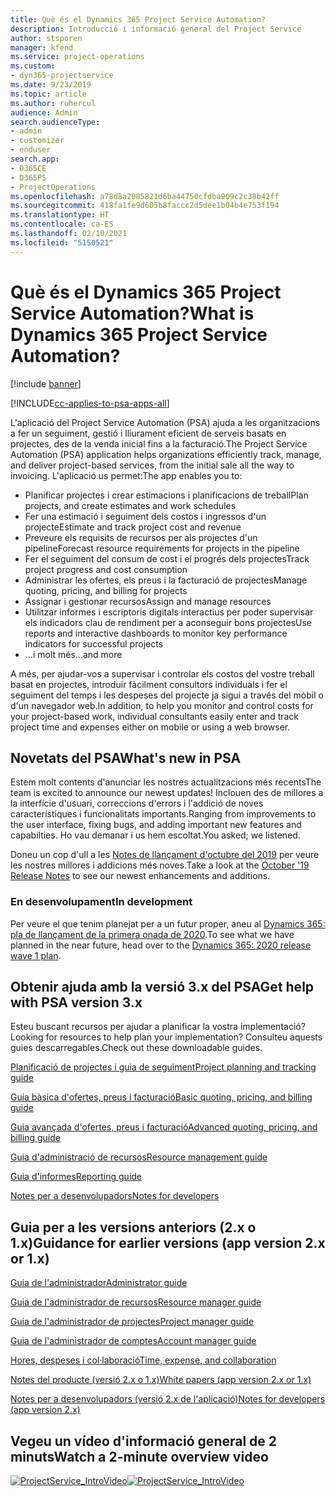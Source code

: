 ```yaml
---
title: Què és el Dynamics 365 Project Service Automation?
description: Introducció i informació general del Project Service
author: stsporen
manager: kfend
ms.service: project-operations
ms.custom:
- dyn365-projectservice
ms.date: 9/23/2019
ms.topic: article
ms.author: ruhercul
audience: Admin
search.audienceType:
- admin
- customizer
- enduser
search.app:
- D365CE
- D365PS
- ProjectOperations
ms.openlocfilehash: a78d8a2085821d6ba44750cfdba909c2c38b42ff
ms.sourcegitcommit: 418fa1fe9d605b8faccc2d5dee1b04b4e753f194
ms.translationtype: HT
ms.contentlocale: ca-ES
ms.lasthandoff: 02/10/2021
ms.locfileid: "5150521"
---
```

# <a name="what-is-dynamics-365-project-service-automation"></a><span data-ttu-id="55957-103">Què és el Dynamics 365 Project Service Automation?</span><span class="sxs-lookup"><span data-stu-id="55957-103">What is Dynamics 365 Project Service Automation?</span></span>

[!include [banner](../includes/psa-now-project-operations.md)]

[!INCLUDE[cc-applies-to-psa-apps-all](../includes/cc-applies-to-psa-apps-all.md)]

<span data-ttu-id="55957-104">L'aplicació del Project Service Automation (PSA) ajuda a les organitzacions a fer un seguiment, gestió i lliurament eficient de serveis basats en projectes, des de la venda inicial fins a la facturació.</span><span class="sxs-lookup"><span data-stu-id="55957-104">The Project Service Automation (PSA) application helps organizations efficiently track, manage, and deliver project-based services, from the initial sale all the way to invoicing.</span></span> <span data-ttu-id="55957-105">L'aplicació us permet:</span><span class="sxs-lookup"><span data-stu-id="55957-105">The app enables you to:</span></span>

- <span data-ttu-id="55957-106">Planificar projectes i crear estimacions i planificacions de treball</span><span class="sxs-lookup"><span data-stu-id="55957-106">Plan projects, and create estimates and work schedules</span></span>
- <span data-ttu-id="55957-107">Fer una estimació i seguiment dels costos i ingressos d'un projecte</span><span class="sxs-lookup"><span data-stu-id="55957-107">Estimate and track project cost and revenue</span></span>
- <span data-ttu-id="55957-108">Preveure els requisits de recursos per als projectes d'un pipeline</span><span class="sxs-lookup"><span data-stu-id="55957-108">Forecast resource requirements for projects in the pipeline</span></span>
- <span data-ttu-id="55957-109">Fer el seguiment del consum de cost i el progrés dels projectes</span><span class="sxs-lookup"><span data-stu-id="55957-109">Track project progress and cost consumption</span></span>
- <span data-ttu-id="55957-110">Administrar les ofertes, els preus i la facturació de projectes</span><span class="sxs-lookup"><span data-stu-id="55957-110">Manage quoting, pricing, and billing for projects</span></span>
- <span data-ttu-id="55957-111">Assignar i gestionar recursos</span><span class="sxs-lookup"><span data-stu-id="55957-111">Assign and manage resources</span></span>
- <span data-ttu-id="55957-112">Utilitzar informes i escriptoris digitals interactius per poder supervisar els indicadors clau de rendiment per a aconseguir bons projectes</span><span class="sxs-lookup"><span data-stu-id="55957-112">Use reports and interactive dashboards to monitor key performance indicators for successful projects</span></span>
- <span data-ttu-id="55957-113">...i molt més</span><span class="sxs-lookup"><span data-stu-id="55957-113">...and more</span></span>

<span data-ttu-id="55957-114">A més, per ajudar-vos a supervisar i controlar els costos del vostre treball basat en projectes, introduir fàcilment consultors individuals i fer el seguiment del temps i les despeses del projecte ja sigui a través del mòbil o d'un navegador web.</span><span class="sxs-lookup"><span data-stu-id="55957-114">In addition, to help you monitor and control costs for your project-based work, individual consultants easily enter and track project time and expenses either on mobile or using a web browser.</span></span>

## <a name="whats-new-in-psa"></a><span data-ttu-id="55957-115">Novetats del PSA</span><span class="sxs-lookup"><span data-stu-id="55957-115">What's new in PSA</span></span>
<span data-ttu-id="55957-116">Estem molt contents d'anunciar les nostres actualitzacions més recents</span><span class="sxs-lookup"><span data-stu-id="55957-116">The team is excited to announce our newest updates!</span></span> <span data-ttu-id="55957-117">Inclouen des de millores a la interfície d'usuari, correccions d'errors i l'addició de noves característiques i funcionalitats importants.</span><span class="sxs-lookup"><span data-stu-id="55957-117">Ranging from improvements to the user interface, fixing bugs, and adding important new features and capabilties.</span></span> <span data-ttu-id="55957-118">Ho vau demanar i us hem escoltat.</span><span class="sxs-lookup"><span data-stu-id="55957-118">You asked; we listened.</span></span>

<span data-ttu-id="55957-119">Doneu un cop d'ull a les [Notes de llançament d'octubre del 2019](https://docs.microsoft.com/dynamics365-release-plan/2019wave2/index) per veure les nostres millores i addicions més noves.</span><span class="sxs-lookup"><span data-stu-id="55957-119">Take a look at the [October '19 Release Notes](https://docs.microsoft.com/dynamics365-release-plan/2019wave2/index) to see our newest enhancements and additions.</span></span>

### <a name="in-development"></a><span data-ttu-id="55957-120">En desenvolupament</span><span class="sxs-lookup"><span data-stu-id="55957-120">In development</span></span>
<span data-ttu-id="55957-121">Per veure el que tenim planejat per a un futur proper, aneu al [Dynamics 365: pla de llançament de la primera onada de 2020](https://docs.microsoft.com/dynamics365-release-plan/2020wave1/index).</span><span class="sxs-lookup"><span data-stu-id="55957-121">To see what we have planned in the near future, head over to the [Dynamics 365: 2020 release wave 1 plan](https://docs.microsoft.com/dynamics365-release-plan/2020wave1/index).</span></span>

## <a name="get-help-with-psa-version-3x"></a><span data-ttu-id="55957-122">Obtenir ajuda amb la versió 3.x del PSA</span><span class="sxs-lookup"><span data-stu-id="55957-122">Get help with PSA version 3.x</span></span>
<span data-ttu-id="55957-123">Esteu buscant recursos per ajudar a planificar la vostra implementació?</span><span class="sxs-lookup"><span data-stu-id="55957-123">Looking for resources to help plan your implementation?</span></span> <span data-ttu-id="55957-124">Consulteu aquests guies descarregables.</span><span class="sxs-lookup"><span data-stu-id="55957-124">Check out these downloadable guides.</span></span>

 [<span data-ttu-id="55957-125">Planificació de projectes i guia de seguiment</span><span class="sxs-lookup"><span data-stu-id="55957-125">Project planning and tracking guide</span></span>](../psa/implementation-guides/project-planning-tracking.md)

 [<span data-ttu-id="55957-126">Guia bàsica d'ofertes, preus i facturació</span><span class="sxs-lookup"><span data-stu-id="55957-126">Basic quoting, pricing, and billing guide</span></span>](../psa/implementation-guides/begin-quoting-pricing-billing.md)

 [<span data-ttu-id="55957-127">Guia avançada d'ofertes, preus i facturació</span><span class="sxs-lookup"><span data-stu-id="55957-127">Advanced quoting, pricing, and billing guide</span></span>](../psa/implementation-guides/adv-quoting-pricing-billing.md)

 [<span data-ttu-id="55957-128">Guia d'administració de recursos</span><span class="sxs-lookup"><span data-stu-id="55957-128">Resource management guide</span></span>](../psa/implementation-guides/resource-management-guide.md)

 [<span data-ttu-id="55957-129">Guia d'informes</span><span class="sxs-lookup"><span data-stu-id="55957-129">Reporting guide</span></span>](../psa/implementation-guides/reporting-guide.md)

 [<span data-ttu-id="55957-130">Notes per a desenvolupadors</span><span class="sxs-lookup"><span data-stu-id="55957-130">Notes for developers</span></span>](../psa/developer-guides/overview-dev-notes-v3.x.md)

## <a name="guidance-for-earlier-versions-app-version-2x-or-1x"></a><span data-ttu-id="55957-131">Guia per a les versions anteriors (2.x o 1.x)</span><span class="sxs-lookup"><span data-stu-id="55957-131">Guidance for earlier versions (app version 2.x or 1.x)</span></span>
 [<span data-ttu-id="55957-132">Guia de l'administrador</span><span class="sxs-lookup"><span data-stu-id="55957-132">Administrator guide</span></span>](../psa/admin-guide.md)

 [<span data-ttu-id="55957-133">Guia de l'administrador de recursos</span><span class="sxs-lookup"><span data-stu-id="55957-133">Resource manager guide</span></span>](../psa/resource-manager-guide.md)

 [<span data-ttu-id="55957-134">Guia de l'administrador de projectes</span><span class="sxs-lookup"><span data-stu-id="55957-134">Project manager guide</span></span>](../psa/project-manager-guide.md)

 [<span data-ttu-id="55957-135">Guia de l'administrador de comptes</span><span class="sxs-lookup"><span data-stu-id="55957-135">Account manager guide</span></span>](../psa/account-manager-guide.md)

 [<span data-ttu-id="55957-136">Hores, despeses i col·laboració</span><span class="sxs-lookup"><span data-stu-id="55957-136">Time, expense, and collaboration</span></span>](../psa/time-expense-collaboration-guide.md)

 [<span data-ttu-id="55957-137">Notes del producte (versió 2.x o 1.x)</span><span class="sxs-lookup"><span data-stu-id="55957-137">White papers (app version 2.x or 1.x)</span></span>](../psa/white-papers.md)

 [<span data-ttu-id="55957-138">Notes per a desenvolupadors (versió 2.x de l'aplicació)</span><span class="sxs-lookup"><span data-stu-id="55957-138">Notes for developers (app version 2.x)</span></span>](../psa/developer-guides/add-custom-qoi-forms-v2.x.md)

 ## <a name="watch-a-2-minute-overview-video"></a><span data-ttu-id="55957-139">Vegeu un vídeo d'informació general de 2 minuts</span><span class="sxs-lookup"><span data-stu-id="55957-139">Watch a 2-minute overview video</span></span>
 <a name="heroArea"></a> <span data-ttu-id="55957-140">[![ProjectService_IntroVideo](../psa/media/project-service-intro-video.png "ProjectService_IntroVideo")](https://go.microsoft.com/fwlink/p/?LinkId=799457)</span><span class="sxs-lookup"><span data-stu-id="55957-140">[![ProjectService_IntroVideo](../psa/media/project-service-intro-video.png "ProjectService_IntroVideo")](https://go.microsoft.com/fwlink/p/?LinkId=799457)</span></span>


